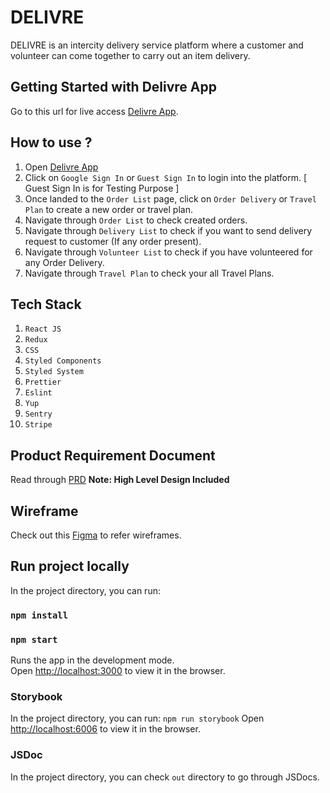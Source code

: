 # DELIVRE
DELIVRE is an intercity delivery service platform where a customer and volunteer can come together to carry out an item delivery.

## Getting Started with Delivre App

Go to this url for live access [Delivre App](https://delivre-6843b.web.app).

## How to use ?

1. Open [Delivre App](https://delivre-6843b.web.app)
2. Click on `Google Sign In` or `Guest Sign In` to login into the platform. [ Guest Sign In is for Testing Purpose ]
3. Once landed to the `Order List` page, click on `Order Delivery` or `Travel Plan` to create a new order or travel plan.
4. Navigate through `Order List` to check created orders.
5. Navigate through `Delivery List` to check if you want to send delivery request to customer (If any order present).
6. Navigate through `Volunteer List` to check if you have volunteered for any Order Delivery.
7. Navigate through `Travel Plan` to check your all Travel Plans.

## Tech Stack 

1. `React JS`
2. `Redux`
3. `CSS`
4. `Styled Components`
5. `Styled System`
6. `Prettier`
7. `Eslint`
8. `Yup`
9. `Sentry`
10. `Stripe`


## Product Requirement Document

Read through [PRD](https://iota-2.atlassian.net/wiki/spaces/PESTON7IOT/pages/5865473/Product+Requirement+Document)
**Note: High Level Design Included** 

## Wireframe

Check out this [Figma](https://www.figma.com/file/SLoYIrYu4CNJK8pN9IMeXo/Design?node-id=0%3A1) to refer wireframes.

## Run project locally

In the project directory, you can run:

### `npm install`
### `npm start`

Runs the app in the development mode.\
Open [http://localhost:3000](http://localhost:3000) to view it in the browser.

### Storybook

In the project directory, you can run:
`npm run storybook`
Open [http://localhost:6006](http://localhost:6006) to view it in the browser.

### JSDoc

In the project directory, you can check `out` directory to go through JSDocs.
